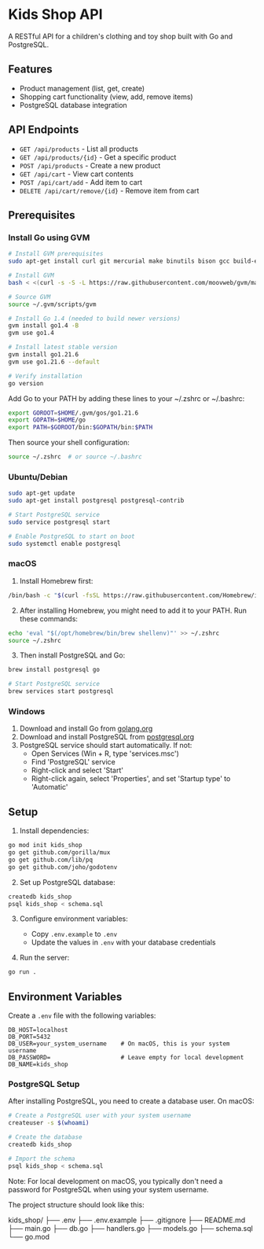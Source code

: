 # Kids Shop API

A RESTful API for a children's clothing and toy shop built with Go and PostgreSQL.

## Features

- Product management (list, get, create)
- Shopping cart functionality (view, add, remove items)
- PostgreSQL database integration

## API Endpoints

- `GET /api/products` - List all products
- `GET /api/products/{id}` - Get a specific product
- `POST /api/products` - Create a new product
- `GET /api/cart` - View cart contents
- `POST /api/cart/add` - Add item to cart
- `DELETE /api/cart/remove/{id}` - Remove item from cart

## Prerequisites

### Install Go using GVM
```bash
# Install GVM prerequisites
sudo apt-get install curl git mercurial make binutils bison gcc build-essential

# Install GVM
bash < <(curl -s -S -L https://raw.githubusercontent.com/moovweb/gvm/master/binscripts/gvm-installer)

# Source GVM
source ~/.gvm/scripts/gvm

# Install Go 1.4 (needed to build newer versions)
gvm install go1.4 -B
gvm use go1.4

# Install latest stable version
gvm install go1.21.6
gvm use go1.21.6 --default

# Verify installation
go version
```

Add Go to your PATH by adding these lines to your ~/.zshrc or ~/.bashrc:
```bash
export GOROOT=$HOME/.gvm/gos/go1.21.6
export GOPATH=$HOME/go
export PATH=$GOROOT/bin:$GOPATH/bin:$PATH
```

Then source your shell configuration:
```bash
source ~/.zshrc  # or source ~/.bashrc
```

### Ubuntu/Debian
```bash
sudo apt-get update
sudo apt-get install postgresql postgresql-contrib

# Start PostgreSQL service
sudo service postgresql start

# Enable PostgreSQL to start on boot
sudo systemctl enable postgresql
```

### macOS
1. Install Homebrew first:
```bash
/bin/bash -c "$(curl -fsSL https://raw.githubusercontent.com/Homebrew/install/HEAD/install.sh)"
```

2. After installing Homebrew, you might need to add it to your PATH. Run these commands:
```bash
echo 'eval "$(/opt/homebrew/bin/brew shellenv)"' >> ~/.zshrc
source ~/.zshrc
```

3. Then install PostgreSQL and Go:
```bash
brew install postgresql go

# Start PostgreSQL service
brew services start postgresql
```

### Windows
1. Download and install Go from [golang.org](https://golang.org/dl/)
2. Download and install PostgreSQL from [postgresql.org](https://www.postgresql.org/download/windows/)
3. PostgreSQL service should start automatically. If not:
   - Open Services (Win + R, type 'services.msc')
   - Find 'PostgreSQL' service
   - Right-click and select 'Start'
   - Right-click again, select 'Properties', and set 'Startup type' to 'Automatic'

## Setup

1. Install dependencies:
```bash
go mod init kids_shop
go get github.com/gorilla/mux
go get github.com/lib/pq
go get github.com/joho/godotenv
```

2. Set up PostgreSQL database:
```bash
createdb kids_shop
psql kids_shop < schema.sql
```

3. Configure environment variables:
   - Copy `.env.example` to `.env`
   - Update the values in `.env` with your database credentials

4. Run the server:
```bash
go run .
```

## Environment Variables

Create a `.env` file with the following variables:
```
DB_HOST=localhost
DB_PORT=5432
DB_USER=your_system_username    # On macOS, this is your system username
DB_PASSWORD=                    # Leave empty for local development
DB_NAME=kids_shop
```

### PostgreSQL Setup

After installing PostgreSQL, you need to create a database user. On macOS:

```bash
# Create a PostgreSQL user with your system username
createuser -s $(whoami)

# Create the database
createdb kids_shop

# Import the schema
psql kids_shop < schema.sql
```

Note: For local development on macOS, you typically don't need a password for PostgreSQL when using your system username.

The project structure should look like this:

kids_shop/
├── .env
├── .env.example
├── .gitignore
├── README.md
├── main.go
├── db.go
├── handlers.go
├── models.go
├── schema.sql
└── go.mod

